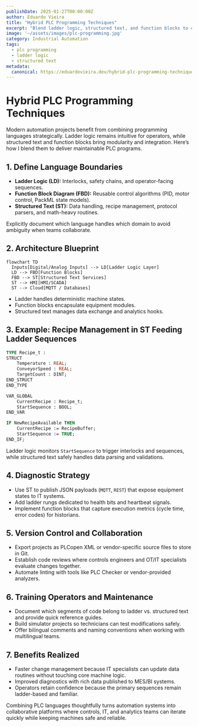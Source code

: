 ```yaml
---
publishDate: 2025-01-27T00:00:00Z
author: Eduardo Vieira
title: "Hybrid PLC Programming Techniques"
excerpt: "Blend ladder logic, structured text, and function blocks to create maintainable PLC programs that satisfy both operations and IT."
image: '~/assets/images/plc-programming.jpg'
category: Industrial Automation
tags:
  - plc programming
  - ladder logic
  - structured text
metadata:
  canonical: https://eduardovieira.dev/hybrid-plc-programming-techniques
---
```


# Hybrid PLC Programming Techniques

Modern automation projects benefit from combining programming languages strategically. Ladder logic remains intuitive for operators, while structured text and function blocks bring modularity and integration. Here’s how I blend them to deliver maintainable PLC programs.

## 1. Define Language Boundaries

- **Ladder Logic (LD):** Interlocks, safety chains, and operator-facing sequences.
- **Function Block Diagram (FBD):** Reusable control algorithms (PID, motor control, PackML state models).
- **Structured Text (ST):** Data handling, recipe management, protocol parsers, and math-heavy routines.

Explicitly document which language handles which domain to avoid ambiguity when teams collaborate.

## 2. Architecture Blueprint

```mermaid
flowchart TD
  Inputs[Digital/Analog Inputs] --> LD[Ladder Logic Layer]
  LD --> FBD[Function Blocks]
  FBD --> ST[Structured Text Services]
  ST --> HMI[HMI/SCADA]
  ST --> Cloud[MQTT / Databases]
```

- Ladder handles deterministic machine states.
- Function blocks encapsulate equipment modules.
- Structured text manages data exchange and analytics hooks.

## 3. Example: Recipe Management in ST Feeding Ladder Sequences

```pascal
TYPE Recipe_t :
STRUCT
    Temperature : REAL;
    ConveyorSpeed : REAL;
    TargetCount : DINT;
END_STRUCT
END_TYPE

VAR_GLOBAL
    CurrentRecipe : Recipe_t;
    StartSequence : BOOL;
END_VAR

IF NewRecipeAvailable THEN
    CurrentRecipe := RecipeBuffer;
    StartSequence := TRUE;
END_IF;
```

Ladder logic monitors `StartSequence` to trigger interlocks and sequences, while structured text safely handles data parsing and validations.

## 4. Diagnostic Strategy

- Use ST to publish JSON payloads (`MQTT`, `REST`) that expose equipment states to IT systems.
- Add ladder rungs dedicated to health bits and heartbeat signals.
- Implement function blocks that capture execution metrics (cycle time, error codes) for historians.

## 5. Version Control and Collaboration

- Export projects as PLCopen XML or vendor-specific source files to store in Git.
- Establish code reviews where controls engineers and OT/IT specialists evaluate changes together.
- Automate linting with tools like PLC Checker or vendor-provided analyzers.

## 6. Training Operators and Maintenance

- Document which segments of code belong to ladder vs. structured text and provide quick reference guides.
- Build simulator projects so technicians can test modifications safely.
- Offer bilingual comments and naming conventions when working with multilingual teams.

## 7. Benefits Realized

- Faster change management because IT specialists can update data routines without touching core machine logic.
- Improved diagnostics with rich data published to MES/BI systems.
- Operators retain confidence because the primary sequences remain ladder-based and familiar.

Combining PLC languages thoughtfully turns automation systems into collaborative platforms where controls, IT, and analytics teams can iterate quickly while keeping machines safe and reliable.
